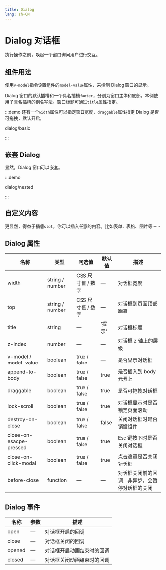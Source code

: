 ```yaml
---
title: Dialog
lang: zh-CN
---
```


# Dialog 对话框

执行操作之前，唤起一个窗口询问用户进行交互。



## 组件用法

使用`v-model`指令设置组件的`model-value`属性，来控制 Dialog 窗口的显示。

Dialog 窗口的默认插槽和一个具名插槽`footer`，分别为窗口主体和底部。本例使用了具名插槽的别名写法。窗口标题可通过`title`属性指定。



:::demo 还有一个`width`属性可以指定窗口宽度，`draggable`属性指定 Dialog 是否可拖拽，默认开启。



dialog/basic



:::



## 嵌套 Dialog

显然，Dialog 窗口可以嵌套。



:::demo 



dialog/nested



:::



## 自定义内容

更显然，得益于插槽`slot`，你可以插入任意的内容。比如表单、表格、图片等······



## Dialog 属性

| 名称                    | 类型            | 可选值            | 默认值 | 描述                                           |
| ----------------------- | --------------- | ----------------- | ------ | ---------------------------------------------- |
| width                   | string / number | CSS 尺寸值 / 数字 | —      | 对话框宽度                                     |
| top                     | string / number | CSS 尺寸值 / 数字 | —      | 对话框到页面顶部距离                           |
| title                   | string          | —                 | '提示' | 对话框标题                                     |
| z-index                 | number          | —                 | —      | 对话框 z 轴上的层级                            |
| v-model / model-value   | boolean         | true / false      | —      | 是否显示对话框                                 |
| append-to-body          | boolean         | true / false      | true   | 是否插入到 body 元素上                         |
| draggable               | boolean         | true / false      | true   | 是否可拖拽对话框                               |
| lock-scroll             | boolean         | true / false      | true   | 对话框显示时是否锁定页面滚动                   |
| destroy-on-close        | boolean         | true / false      | false  | 关闭对话框时是否销毁组件                       |
| close-on-esacpe-pressed | boolean         | true / false      | true   | Esc 键按下时是否关闭对话框                     |
| close-on-click-modal    | boolean         | true / false      | true   | 点击遮罩是否关闭对话框                         |
| before-close            | function        | —                 | —      | 对话框关闭前的回调，非异步，会暂停对话框的关闭 |



## Dialog 事件

| 名称   | 参数 | 描述                       |
| ------ | ---- | -------------------------- |
| open   | —    | 对话框开启的回调           |
| close  | —    | 对话框关闭的回调           |
| opened | —    | 对话框开启动画结束时的回调 |
| closed | —    | 对话框关闭动画结束时的回调 |

